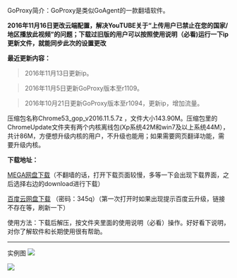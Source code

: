 GoProxy简介：GoProxy是类似GoAgent的一款翻墙软件。

**2016年11月16日更改云端配置，解决YouTUBE关于“上传用户已禁止在您的国家/地区播放此视频”的问题；下载过旧版的用户可以按照使用说明（必看)运行一下ip更新文件，就能同步此次的设置更改**

**最近更新内容：**

> 2016年11月13日更新ip。

> 2016年11月5日更新GoProxy版本至r1109。

> 2016年10月21日更新GoProxy版本至r1094，更新ip，增加流量。


压缩包名称Chrome53_gop_v2016.11.5.7z ，文件大小143.90M。压缩包里的ChromeUpdate文件夹有两个内核离线包(Xp系统42M和win7及以上系统44M），共计86M，方便想升级内核的用户，不升级也能用；如果需要网页翻译功能，需要升级内核。

**下载地址：**

[MEGA网盘下载](https://mega.nz/#!hoRC3LDb!pyz8TzbH5nfRdOPuEoMZm1GfvBu-wn8ud8FfVHjWghM)（不翻墙的话，打开下载页面较慢，多等一下会出现下载界面，之后选择右边的download进行下载）

[百度云网盘下载](http://pan.baidu.com/s/1eROzzNG) （密码：345q）（第一次打开时如果出现提示百度云升级，链接不存在等，刷新一下）



使用方法：下载后解压，按文件夹里面的使用说明（必看）操作。好好看下说明，对你了解软件和长期使用很有帮助。

***
实例图
![](https://raw.githubusercontent.com/Alvin9999/pac2/master/goagent综合版使用1.png)

![](https://raw.githubusercontent.com/Alvin9999/pac2/master/GOP1.png)